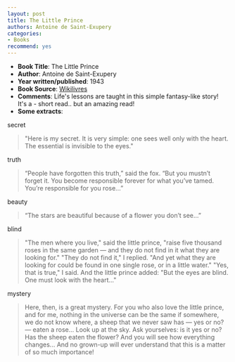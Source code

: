 ```yaml
---
layout: post
title: The Little Prince
authors: Antoine de Saint-Exupery
categories:
- Books
recommend: yes
---
```



- **Book Title**: The Little Prince
- **Author**: Antoine de Saint-Exupery
- **Year written/published**: 1943
- **Book Source**: [Wikilivres](http://wikilivres.info/wiki/The_Little_Prince)
- **Comments**: Life's lessons are taught in this simple fantasy-like story! It's a - short read.. but an amazing read!
- **Some extracts**:

secret

> "Here is my secret. It is very simple: one sees well only with the heart. The essential is invisible to the eyes."

truth

> “People have forgotten this truth,” said the fox. “But you mustn’t forget it. You become responsible forever for what you’ve tamed. You’re responsible for you rose…”

beauty

> “The stars are beautiful because of a flower you don’t see…”

blind

> "The men where you live," said the little prince, "raise five thousand roses in the same garden — and they do not find in it what they are looking for." "They do not find it," I replied. "And yet what they are looking for could be found in one single rose, or in a little water." "Yes, that is true," I said. And the little prince added: "But the eyes are blind. One must look with the heart..."

mystery

> Here, then, is a great mystery. For you who also love the little prince, and for me, nothing in the universe can be the same if somewhere, we do not know where, a sheep that we never saw has — yes or no? — eaten a rose... Look up at the sky. Ask yourselves: is it yes or no? Has the sheep eaten the flower? And you will see how everything changes... And no grown-up will ever understand that this is a matter of so much importance!

